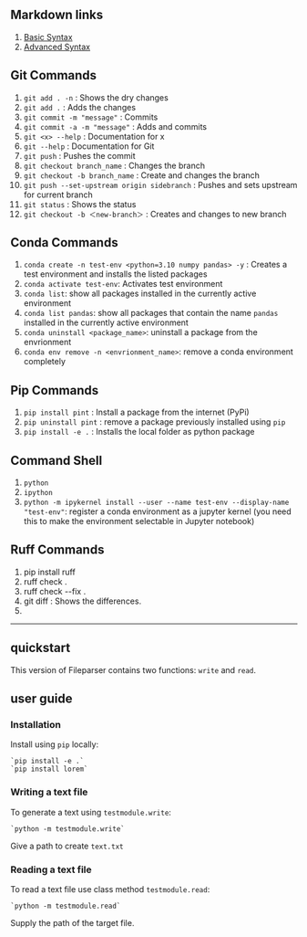 

## Markdown links

1. [Basic Syntax](https://www.markdownguide.org/basic-syntax/)
2. [Advanced Syntax](https://daringfireball.net/projects/markdown/syntax)


## Git Commands

1. `git add . -n` : Shows the dry changes
2. `git add .` : Adds the changes
3. `git commit -m "message"` : Commits
4. `git commit -a -m "message"` : Adds and commits
5. `git <x> --help` : Documentation for x
6. `git --help` : Documentation for Git
7. `git push` : Pushes the commit
8. `git checkout branch_name` : Changes the branch
9. `git checkout -b branch_name` : Create and changes the branch
10. `git push --set-upstream origin sidebranch` : Pushes and sets upstream for current branch
11. `git status` : Shows the status
12. `git checkout -b ＜new-branch＞` : Creates and changes to new branch


## Conda Commands

1. `conda create -n test-env <python=3.10 numpy pandas> -y` : Creates a test environment and installs the listed packages
2. `conda activate test-env`: Activates test environment
3. `conda list`: show all packages installed in the currently active environment
3. `conda list pandas`: show all packages that contain the name `pandas` installed in the currently active environment
3. `conda uninstall <package_name>`: uninstall a package from the envrionment
3. `conda env remove -n <envrionment_name>`: remove a conda environment completely


## Pip Commands

1. `pip install pint` : Install a package from the internet (PyPi)
1. `pip uninstall pint` : remove a package previously installed using `pip`
1. `pip install -e .` : Installs the local folder as python package

## Command Shell

1. `python`
2. `ipython`
2. `python -m ipykernel install --user --name test-env --display-name "test-env"`: register a conda environment as a jupyter kernel (you need this to make the environment selectable in Jupyter notebook)


## Ruff Commands

1. pip install ruff
2. ruff check .
3. ruff check --fix .
4. git diff : Shows the differences.
5.

***
## quickstart

This version of Fileparser contains two functions: `write` and `read`.

## user guide

### Installation

Install using `pip` locally:

    `pip install -e .`
    `pip install lorem`

### Writing a text file

To generate a text using `testmodule.write`:

    `python -m testmodule.write`

Give a path to create `text.txt`

### Reading a text file

To read a text file use class method `testmodule.read`:

    `python -m testmodule.read`

Supply the path of the target file.
